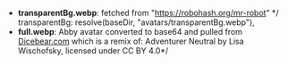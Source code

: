 - **transparentBg.webp**: fetched from "https://robohash.org/mr-robot" \*/
  transparentBg: resolve(baseDir, "avatars/transparentBg.webp"),
- **full.webp**: Abby avatar converted to base64 and pulled from [Dicebear.com](https://www.dicebear.com/playground/) which is a remix of: Adventurer Neutral by Lisa Wischofsky, licensed under CC BY 4.0\*/
